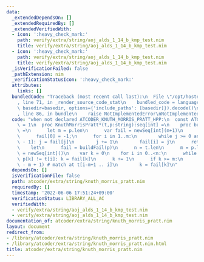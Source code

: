 ```yaml
---
data:
  _extendedDependsOn: []
  _extendedRequiredBy: []
  _extendedVerifiedWith:
  - icon: ':heavy_check_mark:'
    path: verify/extra/string/aoj_alds_1_14_b_kmp_test.nim
    title: verify/extra/string/aoj_alds_1_14_b_kmp_test.nim
  - icon: ':heavy_check_mark:'
    path: verify/extra/string/aoj_alds_1_14_b_kmp_test.nim
    title: verify/extra/string/aoj_alds_1_14_b_kmp_test.nim
  _isVerificationFailed: false
  _pathExtension: nim
  _verificationStatusIcon: ':heavy_check_mark:'
  attributes:
    links: []
  bundledCode: "Traceback (most recent call last):\n  File \"/opt/hostedtoolcache/Python/3.10.8/x64/lib/python3.10/site-packages/onlinejudge_verify/documentation/build.py\"\
    , line 71, in _render_source_code_stat\n    bundled_code = language.bundle(stat.path,\
    \ basedir=basedir, options={'include_paths': [basedir]}).decode()\n  File \"/opt/hostedtoolcache/Python/3.10.8/x64/lib/python3.10/site-packages/onlinejudge_verify/languages/nim.py\"\
    , line 86, in bundle\n    raise NotImplementedError\nNotImplementedError\n"
  code: "when not declared ATCODER_KNUTH_MORRIS_PRATT_HPP:\n  const ATCODER_KNUTH_MORRIS_PRATT_HPP*\
    \ = 1\n  proc KnuthMorrisPratt*(t,p:string):seq[int] =\n    proc buildFail(p:string):seq[int]\
    \ =\n      let m = p.len\n      var fail = newSeq[int](m+1)\n      var j = -1\n\
    \      fail[0] = -1;\n      for i in 1..m:\n        while j >= 0 and p[j] != p[i\
    \ - 1]: j = fail[j]\n        j += 1\n        fail[i] = j\n      return fail\n\
    \    let\n      fail = buildFail(p)\n      n = t.len\n      m = p.len\n    result\
    \ = newSeq[int]()\n    var k = 0\n    for i in 0..<n:\n      while k >= 0 and\
    \ p[k] != t[i]: k = fail[k]\n      k += 1\n      if k >= m:\n        result.add(i\
    \ - m + 1) # match at t[i-m+1 .. i]\n        k = fail[k]\n"
  dependsOn: []
  isVerificationFile: false
  path: atcoder/extra/string/knuth_morris_pratt.nim
  requiredBy: []
  timestamp: '2022-06-06 17:51:24+09:00'
  verificationStatus: LIBRARY_ALL_AC
  verifiedWith:
  - verify/extra/string/aoj_alds_1_14_b_kmp_test.nim
  - verify/extra/string/aoj_alds_1_14_b_kmp_test.nim
documentation_of: atcoder/extra/string/knuth_morris_pratt.nim
layout: document
redirect_from:
- /library/atcoder/extra/string/knuth_morris_pratt.nim
- /library/atcoder/extra/string/knuth_morris_pratt.nim.html
title: atcoder/extra/string/knuth_morris_pratt.nim
---
```


